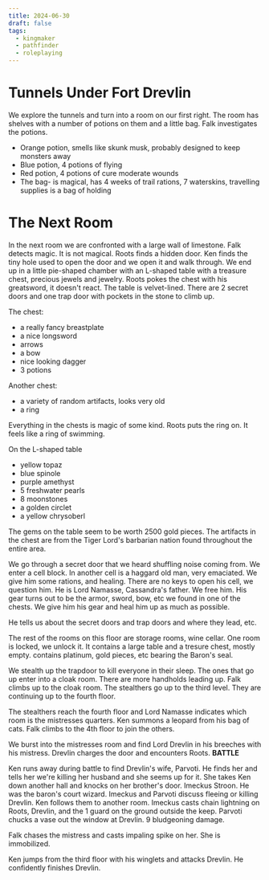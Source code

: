 ```yaml
---
title: 2024-06-30
draft: false
tags:
  - kingmaker
  - pathfinder
  - roleplaying
---
```

# Tunnels Under Fort Drevlin

We explore the tunnels and turn into a room on our first right. The room has shelves with a number of potions on them and a little bag. Falk investigates the potions. 

- Orange potion, smells like skunk musk, probably designed to keep monsters away
- Blue potion, 4 potions of flying
- Red potion, 4 potions of cure moderate wounds
- The bag- is magical, has 4 weeks of trail rations, 7 waterskins, travelling supplies is a bag of holding

# The Next Room

In the next room we are confronted with a large wall of limestone. Falk detects magic. It is not magical. Roots finds a hidden door. Ken finds the tiny hole used to open the door and we open it and walk through. We end up in a little pie-shaped chamber with an L-shaped table with a treasure chest, precious jewels and jewelry. Roots pokes the chest with his greatsword, it doesn't react. The table is velvet-lined. There are 2 secret doors and one trap door with pockets in the stone to climb up.

The chest:
- a really fancy breastplate
- a nice longsword
- arrows
- a bow
- nice looking dagger
- 3 potions

Another chest:
- a variety of random artifacts, looks very old
- a ring

Everything in the chests is magic of some kind. Roots puts the ring on. It feels like a ring of swimming. 

On the L-shaped table
- yellow topaz
- blue spinole
- purple amethyst
- 5 freshwater pearls
- 8 moonstones
- a golden circlet
- a yellow chrysoberl

The gems on the table seem to be worth 2500 gold pieces.
The artifacts in the chest are from the Tiger Lord's barbarian nation found throughout the entire area.

We go through a secret door that we heard shuffling noise coming from. We enter a cell block. In another cell is a haggard old man, very emaciated. We give him some rations, and healing. There are no keys to open his cell, we question him. He is Lord Namasse, Cassandra's father. We free him. His gear turns out to be the armor, sword, bow, etc we found in one of the chests. We give him his gear and heal him up as much as possible.

He tells us about the secret doors and trap doors and where they lead, etc. 

The rest of the rooms on this floor are storage rooms, wine cellar. One room is locked, we unlock it. It contains a large table and a tresure chest, mostly empty. contains platinum, gold pieces, etc bearing the Baron's seal. 

We stealth up the trapdoor to kill everyone in their sleep. The ones that go up enter into a cloak room. There are more handholds leading up. Falk climbs up to the cloak room. The stealthers go up to the third level. They are continuing up to the fourth floor. 

The stealthers reach the fourth floor and Lord Namasse indicates which room is the mistresses quarters. Ken summons a leopard from his bag of cats. Falk climbs to the 4th floor to join the others. 

We burst into the mistresses room and find Lord Drevlin in his breeches with his mistress. Drevlin charges the door and encounters Roots. **BATTLE**

Ken runs away during battle to find Drevlin's wife, Parvoti. He finds her and tells her we're killing her husband and she seems up for it. She takes Ken down another hall and knocks on her brother's door. Imeckus Stroon. He was the baron's court wizard. Imeckus and Parvoti discuss fleeing or killing Drevlin. Ken follows them to another room. Imeckus casts chain lightning on Roots, Drevlin, and the 1 guard on the ground outside the keep. Parvoti chucks a vase out the window at Drevlin. 9 bludgeoning damage.

Falk chases the mistress and casts impaling spike on her. She is immobilized. 

Ken jumps from the third floor with his winglets and attacks Drevlin. He confidently finishes Drevlin.